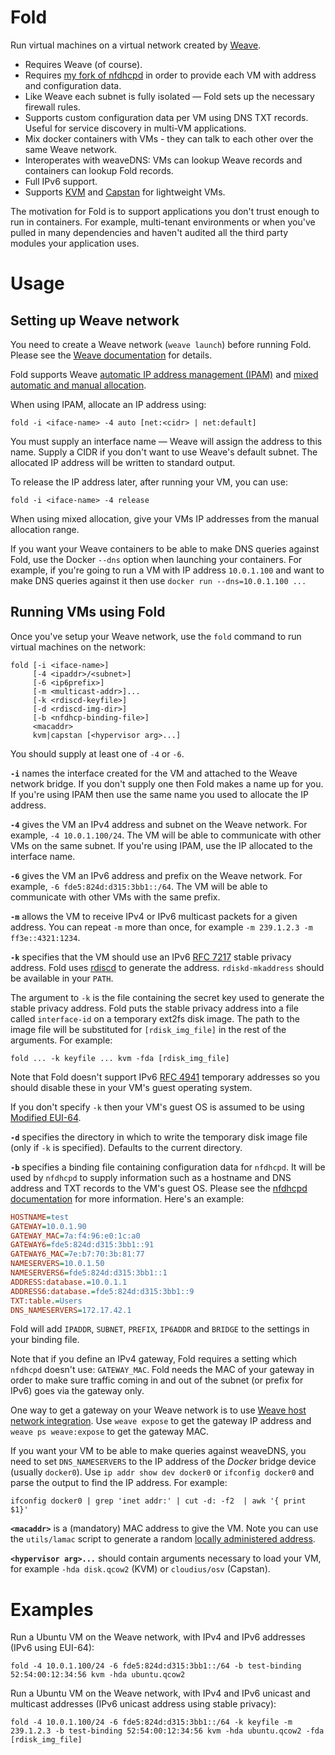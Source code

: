 # Fold

Run virtual machines on a virtual network created by [Weave](https://github.com/zettio/weave).

- Requires Weave (of course).
- Requires [my fork of nfdhcpd](https://github.com/davedoesdev/nfdhcpd) in order to provide each VM with address and configuration data.
- Like Weave each subnet is fully isolated &mdash; Fold sets up the necessary firewall rules.
- Supports custom configuration data per VM using DNS TXT records. Useful for service discovery in multi-VM applications.
- Mix docker containers with VMs - they can talk to each other over the same Weave network.
- Interoperates with weaveDNS: VMs can lookup Weave records and containers can lookup Fold records.
- Full IPv6 support.
- Supports [KVM](http://www.linux-kvm.org/page/Main_Page) and [Capstan](http://osv.io/capstan/) for lightweight VMs.

The motivation for Fold is to support applications you don't trust enough to run in containers. For example, multi-tenant environments or when you've pulled in many dependencies and haven't audited all the third party modules your application uses.

# Usage

## Setting up Weave network

You need to create a Weave network (`weave launch`) before running Fold. Please see the [Weave documentation](https://github.com/zettio/weave) for details.

Fold supports Weave [automatic IP address management (IPAM)](http://docs.weave.works/weave/latest_release/ipam.html) and [mixed automatic and manual allocation](http://docs.weave.works/weave/latest_release/ipam.html#manual).

When using IPAM, allocate an IP address using:

```shell
fold -i <iface-name> -4 auto [net:<cidr> | net:default]
```

You must supply an interface name &mdash; Weave will assign the address to this name. Supply a CIDR if you don't want to use Weave's default subnet. The allocated IP address will be written to standard output.

To release the IP address later, after running your VM, you can use:

```shell
fold -i <iface-name> -4 release
```

When using mixed allocation, give your VMs IP addresses from the manual allocation range.

If you want your Weave containers to be able to make DNS queries against Fold, use the Docker `--dns` option when launching your containers. For example, if you're going to run a VM with IP address `10.0.1.100` and want to make DNS queries against it then use `docker run --dns=10.0.1.100 ...`

## Running VMs using Fold

Once you've setup your Weave network, use the `fold` command to run virtual machines on the network:

```shell
fold [-i <iface-name>]
     [-4 <ipaddr>/<subnet>]
     [-6 <ip6prefix>]
     [-m <multicast-addr>]...
     [-k <rdiscd-keyfile>]
     [-d <rdiscd-img-dir>]
     [-b <nfdhcp-binding-file>]
     <macaddr>
     kvm|capstan [<hypervisor arg>...]
```

You should supply at least one of `-4` or `-6`.

**`-i`** names the interface created for the VM and attached to the Weave network bridge. If you don't supply one then Fold makes a name up for you. If you're using IPAM then use the same name you used to allocate the IP address.

**`-4`** gives the VM an IPv4 address and subnet on the Weave network. For example, `-4 10.0.1.100/24`. The VM will be able to communicate with other VMs on the same subnet. If you're using IPAM, use the IP allocated to the interface name.

**`-6`** gives the VM an IPv6 address and prefix on the Weave network. For example, `-6 fde5:824d:d315:3bb1::/64`. The VM will be able to communicate with other VMs with the same prefix.

**`-m`** allows the VM to receive IPv4 or IPv6 multicast packets for a given address. You can repeat `-m` more than once, for example `-m 239.1.2.3 -m ff3e::4321:1234`.

**`-k`** specifies that the VM should use an IPv6 [RFC 7217](https://tools.ietf.org/html/rfc7217) stable privacy address. Fold uses [rdiscd](https://github.com/AGWA/rdiscd) to generate the address. `rdiskd-mkaddress` should be available in your `PATH`.

The argument to `-k` is the file containing the secret key used to generate the stable privacy address. Fold puts the stable privacy address into a file called `interface-id` on a temporary ext2fs disk image. The path to the image file will be substituted for `[rdisk_img_file]` in the rest of the arguments. For example:

```shell
fold ... -k keyfile ... kvm -fda [rdisk_img_file]
```

Note that Fold doesn't support IPv6 [RFC 4941](http://tools.ietf.org/html/rfc4941) temporary addresses so you should disable these in your VM's guest operating system.

If you don't specify `-k` then your VM's guest OS is assumed to be using [Modified EUI-64](http://tools.ietf.org/html/rfc4291#section-2.5.1).

**`-d`** specifies the directory in which to write the temporary disk image file (only if `-k` is specified). Defaults to the current directory.

**`-b`** specifies a binding file containing configuration data for `nfdhcpd`. It will be used by `nfdhcpd` to supply information such as a hostname and DNS address and TXT records to the VM's guest OS. Please see the [nfdhcpd documentation](https://github.com/davedoesdev/nfdhcpd) for more information. Here's an example:

```ini
HOSTNAME=test
GATEWAY=10.0.1.90
GATEWAY_MAC=7a:f4:96:e0:1c:a0
GATEWAY6=fde5:824d:d315:3bb1::91
GATEWAY6_MAC=7e:b7:70:3b:81:77
NAMESERVERS=10.0.1.50
NAMESERVERS6=fde5:824d:d315:3bb1::1
ADDRESS:database.=10.0.1.1
ADDRESS6:database.=fde5:824d:d315:3bb1::9
TXT:table.=Users
DNS_NAMESERVERS=172.17.42.1
```

Fold will add `IPADDR`, `SUBNET`, `PREFIX`, `IP6ADDR` and `BRIDGE` to the settings in your binding file.

Note that if you define an IPv4 gateway, Fold requires a setting which `nfdhcpd` doesn't use: `GATEWAY_MAC`. Fold needs the MAC of your gateway in order to make sure traffic coming in and out of the subnet (or prefix for IPv6) goes via the gateway only.

One way to get a gateway on your Weave network is to use [Weave host network integration](http://docs.weave.works/weave/latest_release/features.html#host-network-integration). Use `weave expose` to get the gateway IP address and `weave ps weave:expose` to get the gateway MAC.

If you want your VM to be able to make queries against weaveDNS, you need to set `DNS_NAMESERVERS` to the IP address of the _Docker_ bridge device (usually `docker0`). Use `ip addr show dev docker0` or `ifconfig docker0` and parse the output to find the IP address. For example:

```shell
ifconfig docker0 | grep 'inet addr:' | cut -d: -f2  | awk '{ print $1}'
```

**`<macaddr>`** is a (mandatory) MAC address to give the VM. Note you can use the `utils/lamac` script to generate a random [locally administered address](http://en.wikipedia.org/wiki/MAC_address#Address_details).

**`<hypervisor arg>...`** should contain arguments necessary to load your VM, for example `-hda disk.qcow2` (KVM) or `cloudius/osv` (Capstan).

# Examples

Run a Ubuntu VM on the Weave network, with IPv4 and IPv6 addresses (IPv6 using EUI-64):

```shell
fold -4 10.0.1.100/24 -6 fde5:824d:d315:3bb1::/64 -b test-binding 52:54:00:12:34:56 kvm -hda ubuntu.qcow2
```

Run a Ubuntu VM on the Weave network, with IPv4 and IPv6 unicast and multicast addresses (IPv6 unicast address using stable privacy):

```shell
fold -4 10.0.1.100/24 -6 fde5:824d:d315:3bb1::/64 -k keyfile -m 239.1.2.3 -b test-binding 52:54:00:12:34:56 kvm -hda ubuntu.qcow2 -fda [rdisk_img_file]
```
